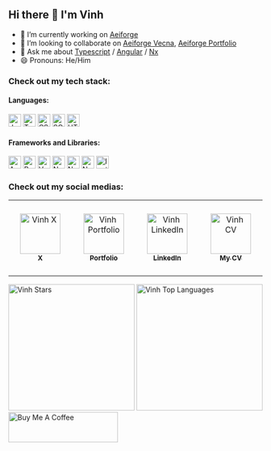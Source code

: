 ## Hi there 👋 I'm Vinh

- 🔭 I’m currently working on [Aeiforge](https://aeiforge-portfolio.vercel.app)
- 👯 I’m looking to collaborate on [Aeiforge Vecna](https://github.com/aeiforge/vecna), [Aeiforge Portfolio](https://github.com/aeiforge/portfolio)
- 💬 Ask me about [Typescript](https://github.com/microsoft/TypeScript) / [Angular](https://github.com/angular) / [Nx](https://github.com/nrwl)
- 😄 Pronouns: He/Him

### Check out my tech stack:

#### Languages:
<span>
  <img src="https://img.shields.io/badge/JavaScript-F7DF1E?style=for-the-badge&logo=javascript&logoColor=black" alt="Javascript logo" title="Javascript" height="25" />
</span>
<span>
  <img src="https://img.shields.io/badge/TypeScript-007ACC?style=for-the-badge&logo=typescript&logoColor=white" alt="TypeScript logo" title="TypeScript" height="25" />
</span>
<span>
  <img src="https://img.shields.io/badge/CSS3-1572B6?style=for-the-badge&logo=css3&logoColor=white" alt="CSS logo" title="CSS" height="25" />
</span>
<span>
  <img src="https://img.shields.io/badge/Sass-CC6699?style=for-the-badge&logo=sass&logoColor=white" alt="SCSS logo" title="SCSS" height="25" />
</span>
<span>
  <img src="https://img.shields.io/badge/HTML5-E34F26?style=for-the-badge&logo=html5&logoColor=white" alt="HTML logo" title="HTML" height="25" />
</span>

#### Frameworks and Libraries:
<span>
  <img src="https://img.shields.io/badge/Angular-DD0031?style=for-the-badge&logo=angular&logoColor=white" alt="Angular logo" title="Angular" height="25" />
</span>
<span>
  <img src="https://img.shields.io/badge/React-20232A?style=for-the-badge&logo=react&logoColor=61DAFB" alt="React logo" title="React" height="25" />
</span>
<span>
  <img src="https://img.shields.io/badge/Vue.js-35495E?style=for-the-badge&logo=vue.js&logoColor=4FC08D" alt="Vue logo" title="Vue" height="25" />
</span>
<span>
  <img src="https://img.shields.io/badge/Node.js-43853D?style=for-the-badge&logo=node.js&logoColor=white" alt="Nodejs logo" title="Nodejs" height="25" />
</span>
<span>
  <img src="https://img.shields.io/badge/-NestJs-ea2845?style=flat-square&logo=nestjs&logoColor=white" alt="Nestjs logo" title="Nestjs" height="25" />
</span>
<span>
  <img src="https://img.shields.io/badge/next.js-000000?style=for-the-badge&logo=nextdotjs&logoColor=white" alt="Nextjs logo" title="Nextjs" height="25" />
</span>
<span>
  <img src="https://img.shields.io/badge/Ionic-3880FF?logo=ionic&logoColor=white" alt="Ionic logo" title="Ionic" height="25" />
</span>

### Check out my social medias:
<table>
  <tbody>
    <tr>
     <td align="center" width="150" height="150">
       <a href="https://x.com/gKhnhVinh1" align="center">
        <img src="https://img.icons8.com/?size=100&id=6Fsj3rv2DCmG&format=png&color=000000" alt="Vinh X" title="Vinh X" height="80" />
        <br />
        <sub>
          <b>X</b>
        </sub>
       </a> 
     </td>
     <td align="center" width="150" height="150">
       <a href="https://aeiforge-portfolio.vercel.app/member/vinh" align="center">
        <img src="https://img.icons8.com/?size=100&id=BcWr8NBOsovH&format=png&color=000000" alt="Vinh Portfolio" title="Vinh Portfolio" height="80" />
        <br />
        <sub>
          <b>Portfolio</b>
        </sub>
       </a> 
     </td>
     <td align="center" width="150" height="150">
       <a href="https://www.linkedin.com/in/vinh-dang-85164b1b6/" align="center">
        <img src="https://img.icons8.com/?size=100&id=xuvGCOXi8Wyg&format=png&color=000000" alt="Vinh LinkedIn" title="Vinh LinkedIn" height="80" />
        <br />
        <sub>
          <b>LinkedIn</b>
        </sub>
       </a> 
     </td>
     <td align="center" width="150" height="150">
       <a href="https://drive.google.com/file/d/1U7ADk3Q6p-ffaLPimjj-LUu3KokO73vT/view?usp=sharing" align="center">
        <img src="https://img.icons8.com/?size=100&id=REWqOFWKTiZj&format=png&color=000000" alt="Vinh CV" title="Vinh CV" height="80" />
        <br />
        <sub>
          <b>My CV</b>
        </sub>
       </a> 
     </td>
    </tr>
  </tbody>
</table>

<div>
  <img src="https://github-readme-stats.vercel.app/api?username=vinhdk&show_icons=true&theme=react&border_color=61dafb&hide_border=true" alt="Vinh Stars" title="Vinh Stars" height="250" />
  <img src="https://github-readme-stats.vercel.app/api/top-langs?username=vinhdk&show_icons=true&theme=react&border_color=61dafb&hide_border=true" alt="Vinh Top Languages" title="Vinh Top Languages" height="250" />
</div>

<a href="https://www.buymeacoffee.com/vinhdk" target="_blank">
  <img src="https://cdn.buymeacoffee.com/buttons/v2/default-blue.png" alt="Buy Me A Coffee" width="200" style="height: 60px !important;width: 217px !important;" >
</a>
